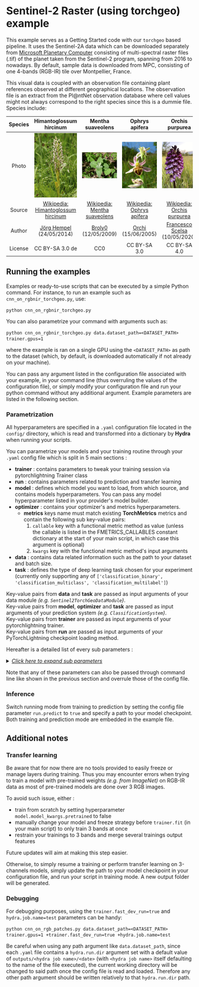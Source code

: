 # Sentinel-2 Raster (using torchgeo) example

This example serves as a Getting Started code with our `torchgeo` based pipeline.
It uses the Sentinel-2A data which can be downloaded separately from [Microsoft Planetary Computer](https://planetarycomputer.microsoft.com/dataset/sentinel-2-l2a) consisting of multi-spectral raster files (.tif) of the planet taken from the Sentinel-2 program, spanning from 2016 to nowadays. By default, sample data is downloaded from MPC, consisting of one 4-bands (RGB-IR) tile over Montpellier, France.

This visual data is coupled with an observation file containing plant references observed at different geographical locations. The observation file is an extract from the Pl@ntNet observation database where cell values might not always correspond to the right species since this is a dummie file.
Species include:

| Species | Himantoglossum hircinum | Mentha suaveolens | Ophrys apifera | Orchis purpurea | Stachys byzantina |
|:-:|:-:|:-:|:-:|:-:|:-:|
| Photo |![Himantoglossum_hircinum](../../../docs/resources/Himantoglossum_hircinum.jpg "Himantoglossum hircinum") | ![Mentha_suaveolens](../../../docs/resources/Mentha_suaveolens.jpg "Mentha suaveolens") | ![Ophrys_apifera](../../../docs/resources/Ophrys_apifera.jpg "Ophrys apifera") | ![Orchis_purpurea](../../../docs/resources/Orchis_purpurea.jpg "Orchis purpurea") | ![Stachys_byzantina](../../../docs/resources/Stachys_byzantina.jpg "Stachys byzantina") |
| Source |[Wikipedia: Himantoglossum hircinum](https://en.wikipedia.org/wiki/Himantoglossum_hircinum) | [Wikipedia: Mentha suaveolens](https://en.wikipedia.org/wiki/Mentha_suaveolens) | [Wikipedia: Ophrys apifera](https://en.wikipedia.org/wiki/Ophrys_apifera) | [Wikipedia: Orchis purpurea](https://en.wikipedia.org/wiki/Orchis_purpurea) | [Wikipedia: Stachys byzantina](https://en.wikipedia.org/wiki/Stachys_byzantina) | 
| Author | [Jörg Hempel](https://commons.wikimedia.org/wiki/User:LC-de) <br> (24/05/2014) | [Broly0](https://commons.wikimedia.org/wiki/User:Smithh05) <br> (12/05/2009) |  [Orchi](https://commons.wikimedia.org/wiki/User:Orchi) <br> (15/06/2005) | [Francesco Scelsa](https://commons.wikimedia.org/w/index.php?title=User:Francesco_Scelsa&action=edit&redlink=1) <br> (10/05/2020) | [Jean-Pol GRANDMONT](https://commons.wikimedia.org/wiki/User:Jean-Pol_GRANDMONT) <br> (09/06/2010) |
| License | CC BY-SA 3.0 de | CC0 | CC BY-SA 3.0 | CC BY-SA 4.0 | CC BY-SA 3.0 |




## Running the examples

Examples or ready-to-use scripts that can be executed by a simple Python command. For instance, to run an example such as `cnn_on_rgbnir_torchgeo.py`, use:

```script
python cnn_on_rgbnir_torchgeo.py
```

You can also parametrize your command with arguments such as:

```script
python cnn_on_rgbnir_torchgeo.py data.dataset_path=<DATASET_PATH> trainer.gpus=1
```

where the example is ran on a single GPU using the `<DATASET_PATH>` as path to the dataset (which, by default, is downloaded automatically if not already on your machine).

You can pass any argument listed in the configuration file associated with your example, in your command line (thus overruling the values of the configuration file), or simply modify your configuration file and run your python command without any additional argument. Example parameters are listed in the following section.
### Parametrization

All hyperparameters are specified in a `.yaml` configuration file located in the `config/` directory, which is read and transformed into a dictionary by **Hydra** when running your scripts.

You can parametrize your models and your training routine through your `.yaml` config file which is split in 5 main sections :

- **trainer** : contains parameters to tweak your training session via pytorchlightning Trainer class
- **run** : contains parameters related to prediction and transfer learning
- **model** : defines which model you want to load, from which source, and contains models hyperparameters. You can pass any model hyperparameter listed in your provider's model builder.
- **optimizer** : contains your optimizer's and metrics hyperparameters.
  - **metrics** keys name must match existing **TorchMetrics** metrics and contain the following sub key-value pairs:
    1. `callable` key with a functional metric method as value (unless the callable is listed in the FMETRICS_CALLABLES constant dictionary at the start of your main script, in which case this argument is optional)
    2. `kwargs` key with the functional metric method's input arguments
- **data** : contains data related information such as the path to your dataset and batch size.
- **task** : defines the type of deep learning task chosen for your experiment (currently only supporting any of `['classification_binary', 'classification_multiclass', 'classification_multilabel']`)

Key-value pairs from **data** and **task** are passed as input arguments of your data module _(e.g. `Sentinel2TorchGeoDataModule`)_.\
Key-value pairs from **model**, **optimizer** and **task** are passed as input arguments of your prediction system _(e.g. `ClassificationSystem`)_.\
Key-value pairs from **trainer** are passed as input arguments of your pytorchlightning trainer.\
Key-value pairs from **run** are passed as input arguments of your PyTorchLightning checkpoint loading method.

Hereafter is a detailed list of every sub parameters :

<details>
  <summary><i><u>Click here to expand sub parameters</u></i></summary>

- **trainer**
  - _accelerator_ : Selects the type of hardware you want your example to run from. Either `'gpu'` or `'cpu'`.
  - _devices_ : Defines how many accelerator devices you want to use for parallelization. Takes an integer as input.
  - _max_epochs_ : The maximum number of training epochs. Takes an integer as input.
  - _check_val_every_n_epoch_ : Defines the interval of epochs on which validation should be performed throughout training. Takes an integer as input.
- **run**
  - _predict_ : If set to `true`, runs your example in inference mode; if set to `false`, runs your example in training mode. Boolean parameter.
  - _checkpoint\_path_ : Path to the PyTorch checkpoint you wish to load weights from either for inference mode, for resuming training or perform transfer learning. Takes a string as input.
- **model**
  - _provider\_name_ : Defines the source you want to load your models from. Models from the timm and torchvision repositories can be downloaded with or without pre-trained weights and are fully PyTorch compatible. Either `'timm'` or `'torchvision'`.
  - _model\_name_ : Name of the model your wish to retrieve from your provider. For a complete list of available models, please refer to [timm's]() and [torchvision's]() documentations. Takes a string as input.
  - **model_kwargs** (parameters forwarded to the model constructor. You may add any parameter in this section belonging to your model's constructor. Leave empty (None) to use the model's default parameter value.)
    - _pretrained_ : If `true`, your model will be retrieved with pre-trained weights; if `false`, your model will be retrieved with no weights and training will have to be conducted from scratch. Boolean parameter.
    - _num_classes_ : Number of classes for you classification task. Takes an integer as input.
    - _in\_chans_ : Number of input channels. Takes an integer as input.
    - _output\_stride_ : Output stride value for CNN models. This parameter defines how much the convolution window is shifted when performing convolution. Takes an integer as input.
    - _global\_pool_ : Type of global pooling. Takes any string value in [`'avg'`, `'max'`, `'avgmax'`, `'catavgmax'`].
    - ...
  - **modifiers** (malpolon's modifiers you can call to modify your model's structure or behavior)
    - **change\_first\_convolutional\_layer**
      - _num\_input\_channels_ : Number of input channels you would like your model to take instead of its default value. Takes an integer as input.
    - **change_last_layer**
      - _num\_outputs_ : Number of output channels you would like your model to have instead of its default value. Takes an integer as input.
- **optimizer**
  - _lr_ : learning rate. Takes a float as input.
  - _weight\_decay_ : model's weight decay. Takes a float as input.
  - _momentum_ : model's momentum factor. Takes a float as input.
  - _nesterov_ : If `true`, adopts nesterov momentum; if `false`, adopts PyTorch's default strategy. Boolean parameter.
  - **metrics**
    - **_\<metric name\>_** : The name of an actual TorchMetrics metric. Some of them are automatically tied to functional callables in the malpolon framework.
      - _callable (optional)_ : If the metric's name is not tied to a functional callable, you can specify it here. You can find functional callable's names on the TorchMetrics documentation page such as [here](https://torchmetrics.readthedocs.io/en/stable/classification/accuracy.html#functional-interface)
      - _kwargs_ : any key-value arguments compatible with the selected metric.
        - _num\_classes_ : number of classes in the dataset. Takes an integer as input.
        - ...
  - **data**
    - _dataset\_path_ : path to the dataset. At the moment, patches and rasters should be directly put in this directory. Takes a string as input.
    - _labels\_name_ : name of the file containing the labels which should be located in the same directory as the data. Takes a string as input.
    - _download\_data\_sample_ : If `true`, a small sample of the example's dataset will be downloaded (if not already on your machine); if `false`, will not. Boolean parameter.
    - _train\_batch\_size_ : size of train batches. Takes an integer as input.
    - _inference\_batch\_size_ : size of inference batches. Takes an integer as input.
    - _num\_workers_ : number of worker processes to use for loading the data. When you set the “number of workers” parameter to a value greater than 0, the DataLoader will load data in parallel using multiple worker processes. Takes an integer as input.
    - _units_ : unit system of the queries performed on the dataset. This value should be equal to the units of your observations, which can be different from you dataset's unit system. Takes any string in [`'crs'`, `'pixel'`, `'m'`, `'meter'`, `'metre'`] as input.
    - _crs_ : coordinate reference system of the queries performed on the dataset. This value should be equal to the CRS of your observations, which can be different from your dataset's CRS. Takes an integer as input.
- **task**
  - _task_ : deep learning task to be performed. At the moment, can taks any value in [`'classification_binary'`, `'classification_multiclass'`, `'classification_multilabel'`].  Takes a string as input.

</details>

Note that any of these parameters can also be passed through command line like shown in the previous section and overrule those of the config file.

### Inference

Switch running mode from training to prediction by setting the config file parameter `run.predict` to `true` and specify a path to your model checkpoint. Both training and prediction mode are embedded in the example file.

## Additional notes
### Transfer learning
Be aware that for now there are no tools provided to easily freeze or manage layers during training. Thus you may encounter errors when trying to train a model with pre-trained weights _(e.g. from ImageNet)_ on RGB-IR data as most of pre-trained models are done over 3 RGB images.

To avoid such issue, either :
- train from scratch by setting hyperparameter `model.model_kwargs.pretrained` to false
- manually change your model and freeze strategy before `trainer.fit` (in your main script) to only train 3 bands at once
- restrain your trainings to 3 bands and merge several trainings output features

Future updates will aim at making this step easier.

Otherwise, to simply resume a training or perform transfer learning on 3-channels models, simply update the path to your model checkpoint in your configuration file, and run your script in training mode. A new output folder will be generated.

### Debugging

For debugging purposes, using the `trainer.fast_dev_run=true` and `hydra.job.name=test` parameters can be handy:
```script
python cnn_on_rgb_patches.py data.dataset_path=<DATASET_PATH> trainer.gpus=1 +trainer.fast_dev_run=true +hydra.job.name=test
```

Be careful when using any path argument like `data.dataset_path`, since each `.yaml` file contains a `hydra.run.dir` argument set with a default value of `outputs/<hydra job name>/<date>` (with `<hydra job name>` itself defaulting to the name of the file executed), the current working directory will be changed to said path once the config file is read and loaded. Therefore any other path argument should be written relatively to that `hydra.run.dir` path.
